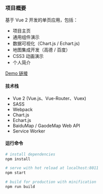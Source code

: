 ### 项目概要 

基于 Vue 2 开发的单页应用，包括：

- 项目主页
- 通用组件演示
- 数据可视化（Chart.js / Echart.js)
- 地图集成开发（高德 / 百度）
- CSS3 动画演示
- 个人简介

[Demo 链接](https://vue.wenhuabin.com/)

#### 技术栈

- Vue 2 (Vue.js、Vue-Router、Vuex)
- SASS
- Webpack
- Chart.js
- Echart.js
- BaiduMap / GaodeMap Web API 
- Service Worker


#### 运行命令 

``` bash
# install dependencies
npm install

# serve with hot reload at localhost:8011
npm start

# build for production with minification
npm run build

